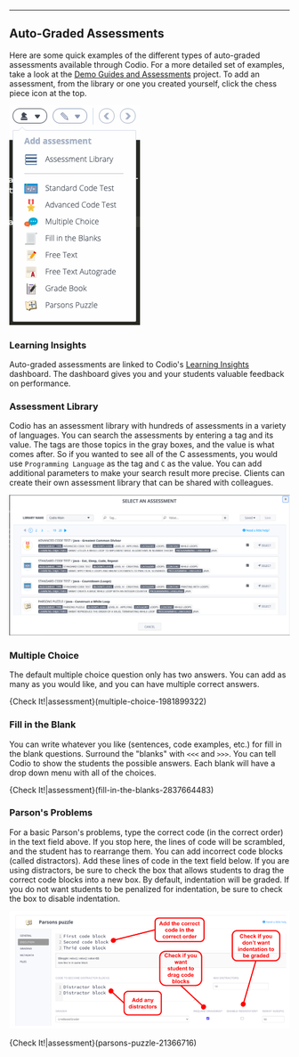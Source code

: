 ----------

## Auto-Graded Assessments
Here are some quick examples of the different types of auto-graded assessments available through Codio. For a more detailed set of examples, take a look at the [Demo Guides and Assessments](https://codio.com/home/starter-packs/cc68d38b-b0ea-4825-9814-46a3594c2b11) project. To add an assessment, from the library or one you created yourself, click the chess piece icon at the top.

![Assessments](.guides/img/assessments.png)

### Learning Insights
Auto-graded assessments are linked to Codio's [Learning Insights](https://www.codio.com/blog/codio-advanced-student-learning-insights) dashboard. The dashboard gives you and your students valuable feedback on performance.

### Assessment Library
Codio has an assessment library with hundreds of assessments in a variety of languages. You can search the assessments by entering a tag and its value. The tags are those topics in the gray boxes, and the value is what comes after. So if you wanted to see all of the C assessments, you would use `Programming Language` as the tag and `C` as the value. You can add additional parameters to make your search result more precise. Clients can create their own assessment library that can be shared with colleagues.

![Assessment Library](.guides/img/assessment-library.png)

### Multiple Choice
The default multiple choice question only has two answers. You can add as many as you would like, and you can have multiple correct answers.

{Check It!|assessment}(multiple-choice-1981899322)

### Fill in the Blank
You can write whatever you like (sentences, code examples, etc.) for fill in the blank questions. Surround the "blanks" with `<<<` and `>>>`. You can tell Codio to show the students the possible answers. Each blank will have a drop down menu with all of the choices.

{Check It!|assessment}(fill-in-the-blanks-2837664483)

### Parson's Problems
For a basic Parson's problems, type the correct code (in the correct order) in the text field above. If you stop here, the lines of code will be scrambled, and the student has to rearrange them. You can add incorrect code blocks (called distractors). Add these lines of code in the text field below. If you are using distractors, be sure to check the box that allows students to drag the correct code blocks into a new box. By default, indentation will be graded. If you do not want students to be penalized for indentation, be sure to check the box to disable indentation.

![Parsons UI](.guides/img/new_parsons_ui.png)


{Check It!|assessment}(parsons-puzzle-21366716)
